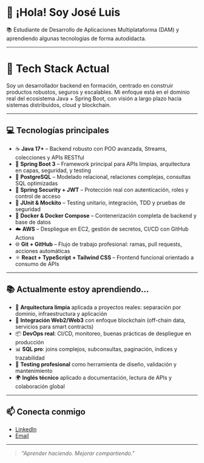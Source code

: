 # 👋 ¡Hola! Soy José Luis

📚 Estudiante de Desarrollo de Aplicaciones Multiplataforma (DAM) y aprendiendo algunas tecnologías de forma autodidacta.

---
# 🚀 Tech Stack Actual

Soy un desarrollador backend en formación, centrado en construir productos robustos, seguros y escalables. Mi enfoque está en el dominio real del ecosistema Java + Spring Boot, con visión a largo plazo hacia sistemas distribuidos, cloud y blockchain.

---

## 💻 Tecnologías principales

- ☕ **Java 17+** – Backend robusto con POO avanzada, Streams, colecciones y APIs RESTful
- 🧠 **Spring Boot 3** – Framework principal para APIs limpias, arquitectura en capas, seguridad, y testing
- 🐘 **PostgreSQL** – Modelado relacional, relaciones complejas, consultas SQL optimizadas
- 🔐 **Spring Security + JWT** – Protección real con autenticación, roles y control de acceso
- 🧪 **JUnit & Mockito** – Testing unitario, integración, TDD y pruebas de seguridad
- 🐳 **Docker & Docker Compose** – Contenerización completa de backend y base de datos
- ☁️ **AWS** – Despliegue en EC2, gestión de secretos, CI/CD con GitHub Actions
- 🌐 **Git + GitHub** – Flujo de trabajo profesional: ramas, pull requests, acciones automáticas
- ⚛️ **React + TypeScript + Tailwind CSS** – Frontend funcional orientado a consumo de APIs

---

## 📚 Actualmente estoy aprendiendo...

- 📐 **Arquitectura limpia** aplicada a proyectos reales: separación por dominio, infraestructura y aplicación
- 🔄 **Integración Web2/Web3** con enfoque blockchain (off-chain data, servicios para smart contracts)
- 📦 **DevOps real**: CI/CD, monitoreo, buenas prácticas de despliegue en producción
- 📊 **SQL pro**: joins complejos, subconsultas, paginación, índices y trazabilidad
- 🧠 **Testing profesional** como herramienta de diseño, validación y mantenimiento
- 🌍 **Inglés técnico** aplicado a documentación, lectura de APIs y colaboración global

---

## 📫 Conecta conmigo

- [LinkedIn](#www.linkedin.com/in/josé-luis-rodríguez-valenzuela-306358224)
- [Email](mailto:josepayoyo2003@gmail.com)

---

> *"Aprender haciendo. Mejorar compartiendo."*

